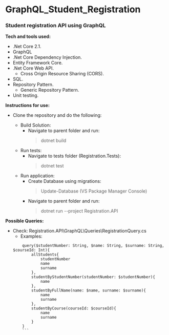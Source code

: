 # GraphQL_Student_Registration

### Student registration API using GraphQL

**Tech and tools used:**

- .Net Core 2.1.
- GraphQL
- .Net Core Dependency Injection.
- Entity Framework Core.
- .Net Core Web API.
  - Cross Origin Resource Sharing (CORS).
- SQL.
- Repository Pattern.
  - Generic Repository Pattern.
- Unit testing.

**Instructions for use:**

- Clone the repository and do the following:

    - Build Solution:
        - Navigate to parent folder and run:
            > dotnet build
    - Run tests:
        - Navigate to tests folder (Registration.Tests):
            > dotnet test
    - Run application:
        - Create Database using migrations:
            > Update-Database (VS Package Manager Console)
        - Navigate to parent folder and run:
            > dotnet run --project Registration.API

**Possible Queries:**
- Check: Registration.API\GraphQL\Queries\RegistrationQuery.cs
    - Examples:
    ```
        query($studentNumber: String, $name: String, $surname: String, $courseId: Int){
            allStudents{
                studentNumber
                name
                surname
            },
            studentByStudentNumber(studentNumber: $studentNumber){
                name
            },
            studentByFullName(name: $name, surname: $surname){
                name
                surname
            },
            studentByCourse(courseId: $courseId){
                name
                surname
            }
        }
        ```